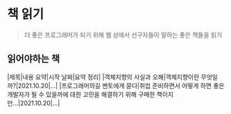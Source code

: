 # 책 읽기

> 더 좋은 프로그래머가 되기 위해 웹 상에서 선구자들이 말하는 좋은 책들을 읽기


## 읽어야하는 책

|제목|내용 요약|시작 날짜|요약 정리|
|객체지향의 사실과 오해|객체지향이란 무엇일까?|2021.10.20|...|
|프로그래머의길 멘토에게 묻다|취업 준비하면서 어떻게 하면 좋은 개발자가 될 수 있을까에 대한 고민을 해결하기 위해 구매한 책이지만...|2021.10.20|...|
